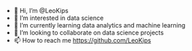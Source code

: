 - 👋 Hi, I’m @LeoKips
- 👀 I’m interested in data science
- 🌱 I’m currently learning data analytics and machine learning
- 💞️ I’m looking to collaborate on data science projects
- 📫 How to reach me https://github.com/LeoKips

<!---
LeoKips/LeoKips is a ✨ special ✨ repository because its `README.md` (this file) appears on your GitHub profile.
You can click the Preview link to take a look at your changes.
--->
